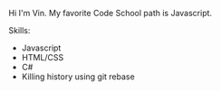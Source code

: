 Hi I'm Vin.
My favorite Code School path is Javascript.

Skills:
 * Javascript
 * HTML/CSS
 * C#
 * Killing history using git rebase
